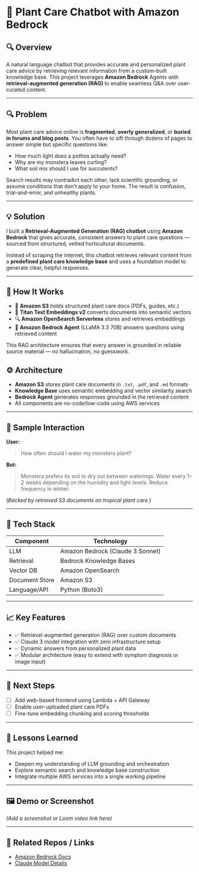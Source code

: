 # 🌿 Plant Care Chatbot with Amazon Bedrock

## 🔍 Overview
A natural language chatbot that provides accurate and personalized plant care advice by retrieving relevant information from a custom-built knowledge base. This project leverages **Amazon Bedrock** Agents with **retrieval-augmented generation (RAG)** to enable seamless Q&A over user-curated content.

---

## 🔍 Problem

Most plant care advice online is **fragmented**, **overly generalized**, or **buried in forums and blog posts**. You often have to sift through dozens of pages to answer simple but specific questions like:

- How much light does a pothos actually need?
- Why are my monstera leaves curling?
- What soil mix should I use for succulents?

Search results may contradict each other, lack scientific grounding, or assume conditions that don’t apply to your home. The result is confusion, trial-and-error, and unhealthy plants.

---

## 💡 Solution

I built a **Retrieval-Augmented Generation (RAG) chatbot** using **Amazon Bedrock** that gives accurate, consistent answers to plant care questions — sourced from structured, vetted horticultural documents.

Instead of scraping the internet, this chatbot retrieves relevant content from a **predefined plant care knowledge base** and uses a foundation model to generate clear, helpful responses.

---

## 🧠 How It Works

- 📄 **Amazon S3** holds structured plant care docs (PDFs, guides, etc.)
- 🧠 **Titan Text Embeddings v2** converts documents into semantic vectors
- 🔍 **Amazon OpenSearch Serverless** stores and retrieves embeddings
- 🤖 **Amazon Bedrock Agent** (LLaMA 3.3 70B) answers questions using retrieved content

This RAG architecture ensures that every answer is grounded in reliable source material — no hallucination, no guesswork.


## ⚙️ Architecture

- **Amazon S3** stores plant care documents in `.txt`, `.pdf`, and `.md` formats
- **Knowledge Base** uses semantic embedding and vector similarity search
- **Bedrock Agent** generates responses grounded in the retrieved content
- All components are no-code/low-code using AWS services

---

## 🧪 Sample Interaction

**User:**  
> How often should I water my monstera plant?

**Bot:**  
> Monstera prefers its soil to dry out between waterings. Water every 1–2 weeks depending on the humidity and light levels. Reduce frequency in winter.

(*Backed by retrieved S3 documents on tropical plant care.*)

---

## 🧰 Tech Stack

| Component     | Technology                      |
|---------------|----------------------------------|
| LLM           | Amazon Bedrock (Claude 3 Sonnet) |
| Retrieval     | Bedrock Knowledge Bases          |
| Vector DB     | Amazon OpenSearch                |
| Document Store| Amazon S3                        |
| Language/API  | Python (Boto3)                   |

---

## 📈 Key Features

- ✅ Retrieval-augmented generation (RAG) over custom documents
- ✅ Claude 3 model integration with zero infrastructure setup
- ✅ Dynamic answers from personalized plant data
- ✅ Modular architecture (easy to extend with symptom diagnosis or image input)

---

## 📌 Next Steps

- [ ] Add web-based frontend using Lambda + API Gateway  
- [ ] Enable user-uploaded plant care PDFs  
- [ ] Fine-tune embedding chunking and scoring thresholds  

---

## 📝 Lessons Learned

This project helped me:

- Deepen my understanding of LLM grounding and orchestration
- Explore semantic search and knowledge base construction
- Integrate multiple AWS services into a single working pipeline

---

## 🖼️ Demo or Screenshot

_(Add a screenshot or Loom video link here)_

---

## 📎 Related Repos / Links

- [Amazon Bedrock Docs](https://docs.aws.amazon.com/bedrock/latest/userguide/what-is-bedrock.html)
- [Claude Model Details](https://www.anthropic.com/index/claude)
